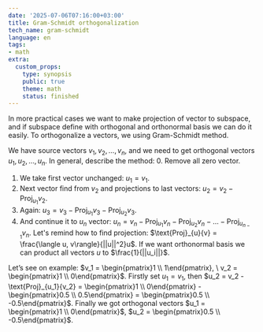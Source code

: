 ```yaml
---
date: '2025-07-06T07:16:00+03:00'
title: Gram-Schmidt orthogonalization
tech_name: gram-schmidt
language: en
tags:
- math
extra:
  custom_props:
    type: synopsis
    public: true
    theme: math
    status: finished
---
```


In more practical cases we want to make projection of vector to subspace, and if subspace define with orthogonal and orthonormal basis we can do it easily. To orthogonalize a vectors, we using Gram-Schmidt method. 

We have source vectors $v_1, v_2, \dots, v_n$, and we need to get orthogonal vectors $u_1, u_2, \dots, u_n$. In general, describe the method:
0. Remove all zero vector.
1. We take first vector unchanged: $u_1 = v_1$.
2. Next vector find from $v_2$ and projections to last vectors: $u_2 = v_2 - \text{Proj}_{u_1}{v_2}$.
3. Again: $u_3 = v_3 - \text{Proj}_{u_1}{v_3} - \text{Proj}_{u_2}{v_3}$.
4. And continue it to $u_n$ vector: $u_n = v_n - \text{Proj}_{u_1}{v_n} - \text{Proj}_{u_2}{v_n} - \dots - \text{Proj}_{u_{n - 1}}{v_n}$.
Let's remind how to find projection: $\text{Proj}_{u}{v} = \frac{\langle u, v\rangle}{||u||^2}u$. If we want orthonormal basis we can product all vectors $u$ to $\frac{1}{||u_i||}$.

Let’s see on example: $v_1 = \begin{pmatrix}1 \\ 1\end{pmatrix}, \ v_2 = \begin{pmatrix}1 \\ 0\end{pmatrix}$. 
Firstly set $u_1 = v_1$, then $u_2 = v_2 - \text{Proj}_{u_1}{v_2} = \begin{pmatrix}1 \\ 0\end{pmatrix} - \begin{pmatrix}0.5 \\ 0.5\end{pmatrix} = \begin{pmatrix}0.5 \\ -0.5\end{pmatrix}$. Finally we got orthogonal vectors $u_1 = \begin{pmatrix}1 \\ 0\end{pmatrix}$, $u_2 = \begin{pmatrix}0.5 \\ -0.5\end{pmatrix}$.




